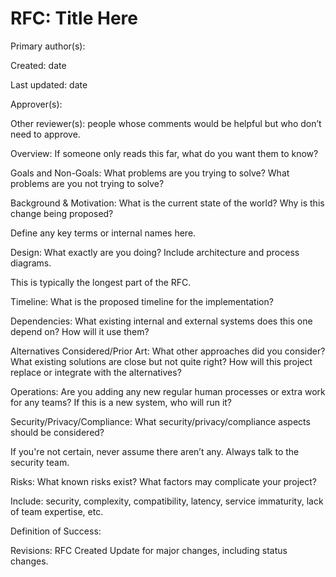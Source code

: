 # RFC:​ ​Title Here

Primary author(s):​ ​

Created:​ d​ate

Last updated:​ ​date

Approver(s):

Other reviewer(s):​ ​people whose comments would be helpful but who don’t need to approve. 

Overview:
If someone only reads this far, what do you want them to know?

Goals and Non-Goals:
What problems are you trying to solve? What problems are you not trying to solve?

Background & Motivation:
What is the current state of the world? Why is this change being proposed? 

Define any key terms or internal names here.

Design:
What exactly are you doing? Include architecture and process diagrams. 

This is typically the longest part of the RFC.

Timeline:
What is the proposed timeline for the implementation?

Dependencies:
What existing internal and external systems does this one depend on? How will it use them?

Alternatives Considered/Prior Art:
What other approaches did you consider? What existing solutions are close but not quite right? How will this project replace or integrate with the alternatives?

Operations:
Are you adding any new regular human processes or extra work for any teams? If this is a new system, who will run it?

Security/Privacy/Compliance:
What security/privacy/compliance aspects should be considered?

If you're not certain, never assume there aren’t any. Always talk to the security team.

Risks:
What known risks exist? What factors may complicate your project?

Include: security, complexity, compatibility, latency, service immaturity, lack of team expertise, etc.

Definition of Success:

Revisions:
RFC Created
Update for major changes, including status changes.